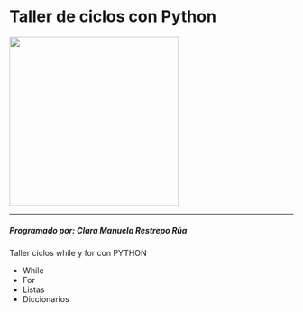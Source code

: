 # Taller de ciclos con Python 
<p alingn="center">
  <img src="https://firebasestorage.googleapis.com/v0/b/pythonjuevescmrr.appspot.com/o/foto1.jpg?alt=media&token=965099e7-073f-4092-bd96-0bd0fb11dc48" width="300" height="300">
</p>

***

##### Programado por: Clara Manuela Restrepo Rúa
Taller ciclos while y for con PYTHON
- While
- For 
- Listas 
- Diccionarios 
